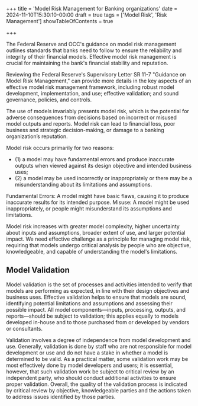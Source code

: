 +++
title = 'Model Risk Management for Banking organizations'
date = 2024-11-10T15:30:10-00:00
draft = true
tags = ['Model Risk', 'Risk Management']
showTableOfContents = true

+++

The Federal Reserve and OCC's guidance on model risk management outlines standards that banks need to follow to ensure the reliability and integrity of their financial models. Effective model risk management is crucial for maintaining the bank's financial stability and reputation. 

Reviewing the Federal Reserve's Supervisory Letter SR 11-7 "Guidance on Model Risk Management," can provide more details in the key aspects of an effective model risk management framework, including robust model development, implementation, and use; effective validation; and sound governance, policies, and controls.

The use of models invariably presents model risk, which is the potential for adverse consequences from decisions based on incorrect or misused model outputs and reports. Model risk can lead to financial loss, poor business and strategic decision-making, or damage to a banking organization’s reputation.

Model risk occurs primarily for two reasons:  
- (1) a model may have fundamental errors and produce inaccurate outputs when viewed against its design objective and intended business uses; 
- (2) a model may be used incorrectly or inappropriately or there may be a misunderstanding about its limitations and assumptions. 
  
Fundamental Errors: A model might have basic flaws, causing it to produce inaccurate results for its intended purpose.
Misuse: A model might be used inappropriately, or people might misunderstand its assumptions and limitations.

Model risk increases with greater model complexity, higher uncertainty about inputs and assumptions, broader extent of use, and larger potential impact. We need effective challenge as a principle for managing model risk, requiring that models undergo critical analysis by people who are objective, knowledgeable, and capable of understanding the model's limitations. 

## Model Validation
Model validation is the set of processes and activities intended to verify that models are performing as expected, in line with their design objectives and business uses. Effective validation helps to ensure that models are sound, identifying potential limitations and assumptions and assessing their possible impact. All model components—inputs, processing, outputs, and reports—should be subject to validation; this applies equally to models developed in-house and to those purchased from or developed by vendors or consultants.

Validation involves a degree of independence from model development and use. Generally, validation is done by staff who are not responsible for model development or use and do not have a stake in whether a model is determined to be valid. As a practical matter, some validation work may be most effectively done by model developers and users; it is essential, however, that such validation work be subject to critical review by an independent party, who should conduct additional activities to ensure proper validation. Overall, the quality of the validation process is indicated by critical review by objective, knowledgeable parties and the actions taken to address issues identified by those parties.

